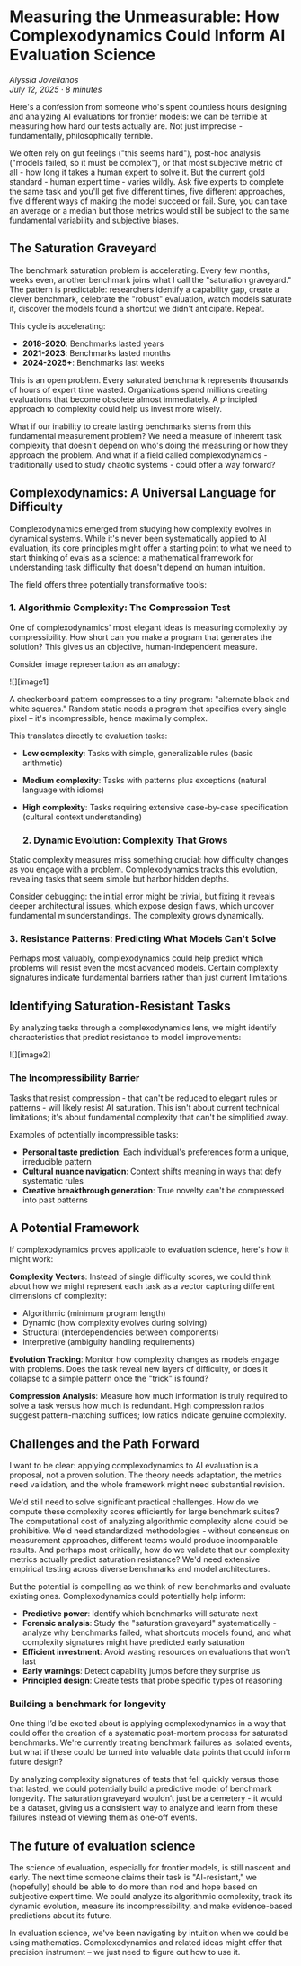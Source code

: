 # **Measuring the Unmeasurable: How Complexodynamics Could Inform AI Evaluation Science**

*Alyssia Jovellanos*  
*July 12, 2025 · 8 minutes*

Here's a confession from someone who's spent countless hours designing and analyzing AI evaluations for frontier models: we can be terrible at measuring how hard our tests actually are. Not just imprecise \- fundamentally, philosophically terrible.

We often rely on gut feelings ("this seems hard"), post-hoc analysis ("models failed, so it must be complex"), or that most subjective metric of all \- how long it takes a human expert to solve it. But the current gold standard \- human expert time \- varies wildly. Ask five experts to complete the same task and you'll get five different times, five different approaches, five different ways of making the model succeed or fail. Sure, you can take an average or a median but those metrics would still be subject to the same fundamental variability and subjective biases.

## **The Saturation Graveyard**

The benchmark saturation problem is accelerating. Every few months, weeks even, another benchmark joins what I call the "saturation graveyard." The pattern is predictable: researchers identify a capability gap, create a clever benchmark, celebrate the "robust" evaluation, watch models saturate it, discover the models found a shortcut we didn't anticipate. Repeat.

This cycle is accelerating:

* **2018-2020**: Benchmarks lasted years  
* **2021-2023**: Benchmarks lasted months  
* **2024-2025+**: Benchmarks last weeks

This is an open problem. Every saturated benchmark represents thousands of hours of expert time wasted. Organizations spend millions creating evaluations that become obsolete almost immediately. A principled approach to complexity could help us invest more wisely.

What if our inability to create lasting benchmarks stems from this fundamental measurement problem? We need a measure of inherent task complexity that doesn't depend on who's doing the measuring or how they approach the problem. And what if a field called complexodynamics \- traditionally used to study chaotic systems \- could offer a way forward?

## **Complexodynamics: A Universal Language for Difficulty**

Complexodynamics emerged from studying how complexity evolves in dynamical systems. While it's never been systematically applied to AI evaluation, its core principles might offer a starting point to what we need to start thinking of evals as a science: a mathematical framework for understanding task difficulty that doesn't depend on human intuition.

The field offers three potentially transformative tools:

### **1\. Algorithmic Complexity: The Compression Test**

One of complexodynamics' most elegant ideas is measuring complexity by compressibility. How short can you make a program that generates the solution? This gives us an objective, human-independent measure.

Consider image representation as an analogy:

![][image1]

A checkerboard pattern compresses to a tiny program: "alternate black and white squares." Random static needs a program that specifies every single pixel – it's incompressible, hence maximally complex.

This translates directly to evaluation tasks:

* **Low complexity**: Tasks with simple, generalizable rules (basic arithmetic)  
* **Medium complexity**: Tasks with patterns plus exceptions (natural language with idioms)  
* **High complexity**: Tasks requiring extensive case-by-case specification (cultural context understanding)

  ### **2\. Dynamic Evolution: Complexity That Grows**

Static complexity measures miss something crucial: how difficulty changes as you engage with a problem. Complexodynamics tracks this evolution, revealing tasks that seem simple but harbor hidden depths.

Consider debugging: the initial error might be trivial, but fixing it reveals deeper architectural issues, which expose design flaws, which uncover fundamental misunderstandings. The complexity grows dynamically.

### **3\. Resistance Patterns: Predicting What Models Can't Solve**

Perhaps most valuably, complexodynamics could help predict which problems will resist even the most advanced models. Certain complexity signatures indicate fundamental barriers rather than just current limitations.

## **Identifying Saturation-Resistant Tasks**

By analyzing tasks through a complexodynamics lens, we might identify characteristics that predict resistance to model improvements:

![][image2]

### **The Incompressibility Barrier**

Tasks that resist compression \- that can't be reduced to elegant rules or patterns \- will likely resist AI saturation. This isn't about current technical limitations; it's about fundamental complexity that can't be simplified away.

Examples of potentially incompressible tasks:

* **Personal taste prediction**: Each individual's preferences form a unique, irreducible pattern  
* **Cultural nuance navigation**: Context shifts meaning in ways that defy systematic rules  
* **Creative breakthrough generation**: True novelty can't be compressed into past patterns

## **A Potential Framework**

If complexodynamics proves applicable to evaluation science, here's how it might work:

**Complexity Vectors**: Instead of single difficulty scores, we could think about how we might represent each task as a vector capturing different dimensions of complexity:

* Algorithmic (minimum program length)  
* Dynamic (how complexity evolves during solving)  
* Structural (interdependencies between components)  
* Interpretive (ambiguity handling requirements)

**Evolution Tracking**: Monitor how complexity changes as models engage with problems. Does the task reveal new layers of difficulty, or does it collapse to a simple pattern once the "trick" is found?

**Compression Analysis**: Measure how much information is truly required to solve a task versus how much is redundant. High compression ratios suggest pattern-matching suffices; low ratios indicate genuine complexity.

## **Challenges and the Path Forward**

I want to be clear: applying complexodynamics to AI evaluation is a proposal, not a proven solution. The theory needs adaptation, the metrics need validation, and the whole framework might need substantial revision.

We'd still need to solve significant practical challenges. How do we compute these complexity scores efficiently for large benchmark suites? The computational cost of analyzing algorithmic complexity alone could be prohibitive. We'd need standardized methodologies \- without consensus on measurement approaches, different teams would produce incomparable results. And perhaps most critically, how do we validate that our complexity metrics actually predict saturation resistance? We'd need extensive empirical testing across diverse benchmarks and model architectures.

But the potential is compelling as we think of new benchmarks and evaluate existing ones. Complexodynamics could potentially help inform:

* **Predictive power**: Identify which benchmarks will saturate next  
* **Forensic analysis**: Study the "saturation graveyard" systematically \- analyze why benchmarks failed, what shortcuts models found, and what complexity signatures might have predicted early saturation  
* **Efficient investment**: Avoid wasting resources on evaluations that won't last  
* **Early warnings**: Detect capability jumps before they surprise us  
* **Principled design**: Create tests that probe specific types of reasoning

### **Building a benchmark for longevity**

One thing I’d be excited about is applying complexodynamics in a way that could offer the creation of a systematic post-mortem process for saturated benchmarks. We're currently treating benchmark failures as isolated events, but what if these could be turned into valuable data points that could inform future design?

By analyzing complexity signatures of tests that fell quickly versus those that lasted, we could potentially build a predictive model of benchmark longevity. The saturation graveyard wouldn’t just be a cemetery \- it would be a dataset, giving us a consistent way to analyze and learn from these failures instead of viewing them as one-off events.

## **The future of evaluation science**

The science of evaluation, especially for frontier models, is still nascent and early. The next time someone claims their task is "AI-resistant," we (hopefully) should be able to do more than nod and hope based on subjective expert time. We could analyze its algorithmic complexity, track its dynamic evolution, measure its incompressibility, and make evidence-based predictions about its future.

In evaluation science, we've been navigating by intuition when we could be using mathematics. Complexodynamics and related ideas might offer that precision instrument – we just need to figure out how to use it.